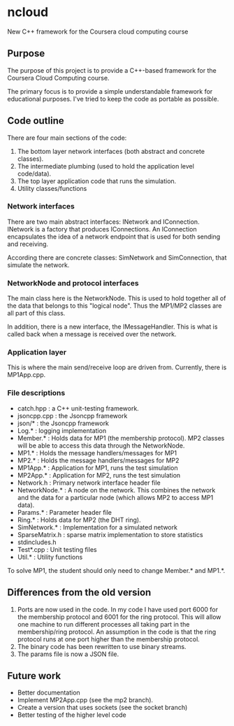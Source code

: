 # ncloud
New C++ framework for the Coursera cloud computing course

## Purpose
The purpose of this project is to provide a C++-based framework
for the Coursera Cloud Computing course.

The primary focus is to provide a simple understandable framework for educational purposes. I've tried to keep the code as portable as possible.


## Code outline
There are four main sections of the code:
1. The bottom layer network interfaces (both abstract and concrete classes).
2. The intermediate plumbing (used to hold the application level code/data).
3. The top layer application code that runs the simulation.
4. Utility classes/functions


### Network interfaces
There are two main abstract interfaces: INetwork and IConnection.  INetwork is a factory that produces IConnections.  An IConnection encapsulates the idea of a network endpoint that is used for both sending and receiving.

According there are concrete classes: SimNetwork and SimConnection, that simulate the network.


### NetworkNode and protocol interfaces
The main class here is the NetworkNode. This is used to hold together all of the data that belongs to this "logical node". Thus the MP1/MP2 classes are all part of this class.

In addition, there is a new interface, the IMessageHandler.  This is what is called back when a message is received over the network.


### Application layer
This is where the main send/receive loop are driven from.  Currently, there is MP1App.cpp.

### File descriptions
* catch.hpp : a C++ unit-testing framework.
* jsoncpp.cpp : the Jsoncpp framework
* json/* : the Jsoncpp framework
* Log.* : logging implementation
* Member.* : Holds data for MP1 (the membership protocol). MP2 classes will be able to access this data through the NetworkNode.
* MP1.* : Holds the message handlers/messages for MP1
* MP2.* : Holds the message handlers/messages for MP2
* MP1App.* : Application for MP1, runs the test simulation
* MP2App.* : Application for MP2, runs the test simulation
* Network.h : Primary network interface header file
* NetworkNode.* : A node on the network. This combines the network and the data for a particular node (which allows MP2 to access MP1 data).
* Params.* : Parameter header file
* Ring.* : Holds data for MP2 (the DHT ring).
* SimNetwork.* : Implementation for a simulated network
* SparseMatrix.h : sparse matrix implementation to store statistics
* stdincludes.h
* Test*.cpp : Unit testing files
* Util.* : Utility functions

To solve MP1, the student should only need to change Member.* and MP1.*.

## Differences from the old version
1. Ports are now used in the code. In my code I have used port 6000 for the membership protocol and 6001 for the ring protocol. This will allow one machine to run different processes all taking part in the membership/ring protocol.  An assumption in the code is that the ring protocol runs at one port higher than the membership protocol.
2. The binary code has been rewritten to use binary streams.
3. The params file is now a JSON file.


## Future work
* Better documentation
* Implement MP2App.cpp (see the mp2 branch).
* Create a version that uses sockets (see the socket branch)
* Better testing of the higher level code

